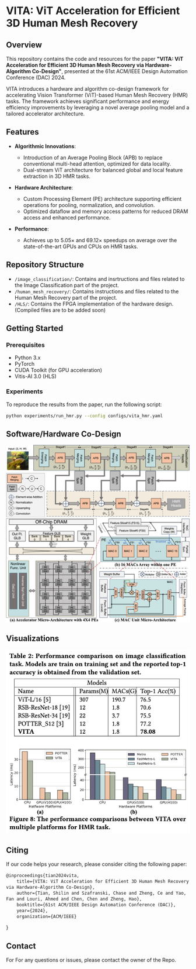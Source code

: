 
# VITA: ViT Acceleration for Efficient 3D Human Mesh Recovery

## Overview

This repository contains the code and resources for the paper **"VITA: ViT Acceleration for Efficient 3D Human Mesh Recovery via Hardware-Algorithm Co-Design"**, presented at the 61st ACM/IEEE Design Automation Conference (DAC) 2024.

VITA introduces a hardware and algorithm co-design framework for accelerating Vision Transformer (ViT)-based Human Mesh Recovery (HMR) tasks. The framework achieves significant performance and energy efficiency improvements by leveraging a novel average pooling model and a tailored accelerator architecture.

## Features

- **Algorithmic Innovations**:
  - Introduction of an Average Pooling Block (APB) to replace conventional multi-head attention, optimized for data locality.
  - Dual-stream ViT architecture for balanced global and local feature extraction in 3D HMR tasks.

- **Hardware Architecture**:
  - Custom Processing Element (PE) architecture supporting efficient operations for pooling, normalization, and convolution.
  - Optimized dataflow and memory access patterns for reduced DRAM access and enhanced performance.

- **Performance**:
  - Achieves up to 5.05× and 69.12× speedups on average over the state-of-the-art GPUs and CPUs on HMR tasks.

## Repository Structure

- `/image_classification/`: Contains and insrtructions and files related to the Image Classification part of the project.
- `/human_mesh_recovery/`: Contains instructions and files related to the Human Mesh Recovery part of the project.
- `/HLS/`: Contains the FPGA implementation of the hardware design.(Compiled files are to be added soon)

## Getting Started

### Prerequisites

- Python 3.x
- PyTorch
- CUDA Toolkit (for GPU acceleration)
- Vitis-AI 3.0 (HLS)

### Experiments

To reproduce the results from the paper, run the following script:

```bash
python experiments/run_hmr.py --config configs/vita_hmr.yaml
```

## Software/Hardware Co-Design

<p align="center">
  <img src="./img/vita_algorithm.png" alt="VITA Algorithm Overview">
  <img src="./img/vita_arch.png" alt="VITA Architecture Overview">  
</p>

## Visualizations

<p align="center">
  <img src="./img/vita_results.png" alt="VITA Results">
</p>

## Citing

If our code helps your research, please consider citing the following paper:

    @inproceedings{tian2024vita,
        title={VITA: ViT Acceleration for Efficient 3D Human Mesh Recovery via Hardware-Algorithm Co-Design},
        author={Tian, Shilin and Szafranski, Chase and Zheng, Ce and Yao, Fan and Louri, Ahmed and Chen, Chen and Zheng, Hao},
        booktitle={61st ACM/IEEE Design Automation Conference (DAC)},
        year={2024},
        organization={ACM/IEEE}
}

## Contact

For For any questions or issues, please contact the owner of the Repo.